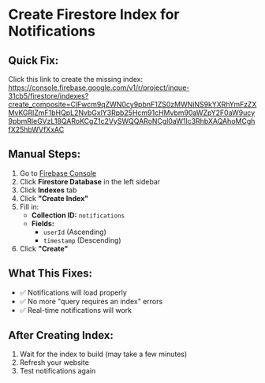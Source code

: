 # Create Firestore Index for Notifications

## Quick Fix:

Click this link to create the missing index:
https://console.firebase.google.com/v1/r/project/inque-31cb5/firestore/indexes?create_composite=ClFwcm9qZWN0cy9pbnF1ZS0zMWNiNS9kYXRhYmFzZXMvKGRlZmF1bHQpL2NvbGxlY3Rpb25Hcm91cHMvbm90aWZpY2F0aW9ucy9pbmRleGVzL18QARoKCgZ1c2VySWQQARoNCgl0aW1lc3RhbXAQAhoMCghfX25hbWVfXxAC

## Manual Steps:

1. Go to [Firebase Console](https://console.firebase.google.com/project/inque-31cb5)
2. Click **Firestore Database** in the left sidebar
3. Click **Indexes** tab
4. Click **"Create Index"**
5. Fill in:
   - **Collection ID:** `notifications`
   - **Fields:**
     - `userId` (Ascending)
     - `timestamp` (Descending)
6. Click **"Create"**

## What This Fixes:

- ✅ Notifications will load properly
- ✅ No more "query requires an index" errors
- ✅ Real-time notifications will work

## After Creating Index:

1. Wait for the index to build (may take a few minutes)
2. Refresh your website
3. Test notifications again
